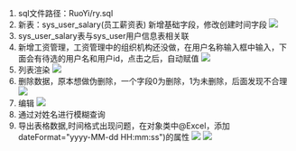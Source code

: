 1. sql文件路径：RuoYi/ry.sql
2. 新表：sys_user_salary(员工薪资表) 新增基础字段，修改创建时间字段
![](https://i.loli.net/2020/11/26/FOLV7eJyl1HuGdm.png)
3. sys_user_salary表与sys_user用户信息表相关联
4. 新增工资管理，工资管理中的组织机构还没做，在用户名称输入框中输入，下面会有待选的用户名和用户id，点击之后，自动赋值
![](https://i.loli.net/2020/11/26/TvS3bEuVtRKmNAk.png)
5. 列表渲染
![](https://i.loli.net/2020/11/25/YvcyFe7K9Jr25DS.png)
6. 删除数据，原本想做伪删除，一个字段0为删除，1为未删除，后面发现不合理
![](https://i.loli.net/2020/11/26/V6LueOAEaBpNwbx.png)
7. 编辑
![](https://i.loli.net/2020/11/26/FHlq6wWMsCE7Qh9.png)
8. 通过对姓名进行模糊查询
9. 导出表格数据,时间格式出现问题，在对象类中@Excel，添加dateFormat="yyyy-MM-dd HH:mm:ss")的属性
![](https://i.loli.net/2020/11/26/bP6QHNXEcauRKgO.png)
![](https://i.loli.net/2020/11/26/74foHnUuyDlQZiE.png)